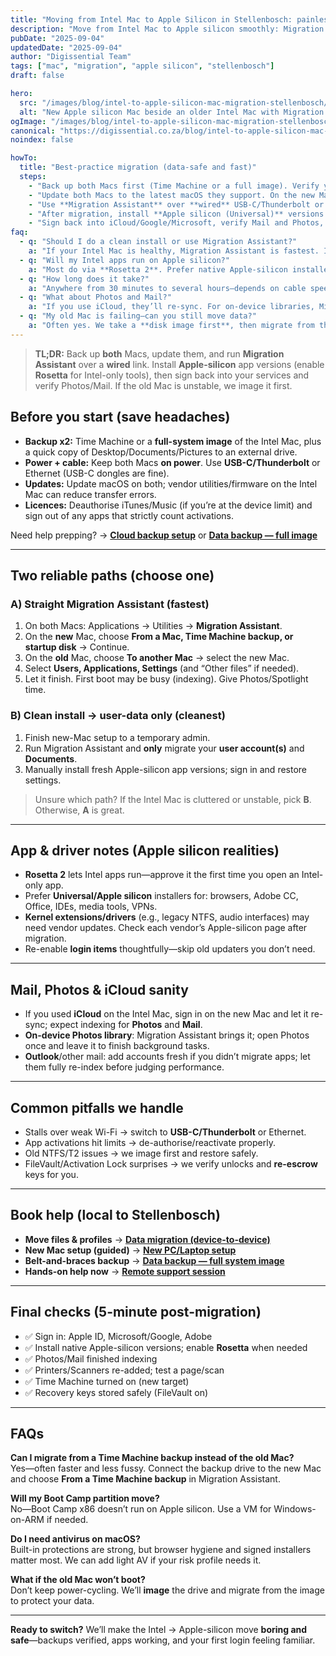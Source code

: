 ```yaml
---
title: "Moving from Intel Mac to Apple Silicon in Stellenbosch: painless data & app migration"
description: "Move from Intel Mac to Apple silicon smoothly: Migration Assistant best practices, app/Rosetta checks, safe backups, and common pitfalls—Stellenbosch-focused."
pubDate: "2025-09-04"
updatedDate: "2025-09-04"
author: "Digissential Team"
tags: ["mac", "migration", "apple silicon", "stellenbosch"]
draft: false

hero:
  src: "/images/blog/intel-to-apple-silicon-mac-migration-stellenbosch/hero.webp"
  alt: "New Apple silicon Mac beside an older Intel Mac with Migration Assistant running"
ogImage: "/images/blog/intel-to-apple-silicon-mac-migration-stellenbosch/og-1200x630.jpg"
canonical: "https://digissential.co.za/blog/intel-to-apple-silicon-mac-migration-stellenbosch/"
noindex: false

howTo:
  title: "Best-practice migration (data-safe and fast)"
  steps:
    - "Back up both Macs first (Time Machine or a full image). Verify you can open a few files from the backup."
    - "Update both Macs to the latest macOS they support. On the new Mac, complete the initial setup to the desktop."
    - "Use **Migration Assistant** over **wired** USB-C/Thunderbolt or a good Ethernet link; avoid weak Wi-Fi. Migrate **Users + Apps + Settings**."
    - "After migration, install **Apple silicon (Universal)** versions of apps. Enable **Rosetta 2** when prompted for Intel-only tools."
    - "Sign back into iCloud/Google/Microsoft, verify Mail and Photos, and re-authorise Adobe/Microsoft/DAW plug-ins as needed."
faq:
  - q: "Should I do a clean install or use Migration Assistant?"
    a: "If your Intel Mac is healthy, Migration Assistant is fastest. If it’s messy or malware-prone, clean-install on the new Mac and migrate only your user data."
  - q: "Will my Intel apps run on Apple silicon?"
    a: "Most do via **Rosetta 2**. Prefer native Apple-silicon installers for performance. Pro tools (plugins, drivers) may need vendor updates."
  - q: "How long does it take?"
    a: "Anywhere from 30 minutes to several hours—depends on cable speed and data size. Wired beats Wi-Fi every time."
  - q: "What about Photos and Mail?"
    a: "If you use iCloud, they’ll re-sync. For on-device libraries, Migration Assistant brings them across; let Photos reindex before heavy use."
  - q: "My old Mac is failing—can you still move data?"
    a: "Often yes. We take a **disk image first**, then migrate from the image to protect your files."
---
```


> **TL;DR:** Back up **both** Macs, update them, and run **Migration Assistant** over a **wired** link. Install **Apple-silicon** app versions (enable **Rosetta** for Intel-only tools), then sign back into your services and verify Photos/Mail. If the old Mac is unstable, we image it first.

## Before you start (save headaches)

- **Backup x2:** Time Machine or a **full-system image** of the Intel Mac, plus a quick copy of Desktop/Documents/Pictures to an external drive.  
- **Power + cable:** Keep both Macs **on power**. Use **USB-C/Thunderbolt** or Ethernet (USB-C dongles are fine).  
- **Updates:** Update macOS on both; vendor utilities/firmware on the Intel Mac can reduce transfer errors.  
- **Licences:** Deauthorise iTunes/Music (if you’re at the device limit) and sign out of any apps that strictly count activations.

Need help prepping? → **[Cloud backup setup](/services/cloud-backup-setup/)** or **[Data backup — full image](/services/data-backup-full-system-image/)**

---

## Two reliable paths (choose one)

### A) Straight Migration Assistant (fastest)
1. On both Macs: Applications → Utilities → **Migration Assistant**.  
2. On the **new** Mac, choose **From a Mac, Time Machine backup, or startup disk** → Continue.  
3. On the **old** Mac, choose **To another Mac** → select the new Mac.  
4. Select **Users, Applications, Settings** (and “Other files” if needed).  
5. Let it finish. First boot may be busy (indexing). Give Photos/Spotlight time.

### B) Clean install → user-data only (cleanest)
1. Finish new-Mac setup to a temporary admin.  
2. Run Migration Assistant and **only** migrate your **user account(s)** and **Documents**.  
3. Manually install fresh Apple-silicon app versions; sign in and restore settings.

> Unsure which path? If the Intel Mac is cluttered or unstable, pick **B**. Otherwise, **A** is great.

---

## App & driver notes (Apple silicon realities)

- **Rosetta 2** lets Intel apps run—approve it the first time you open an Intel-only app.  
- Prefer **Universal/Apple silicon** installers for: browsers, Adobe CC, Office, IDEs, media tools, VPNs.  
- **Kernel extensions/drivers** (e.g., legacy NTFS, audio interfaces) may need vendor updates. Check each vendor’s Apple-silicon page after migration.  
- Re-enable **login items** thoughtfully—skip old updaters you don’t need.

---

## Mail, Photos & iCloud sanity

- If you used **iCloud** on the Intel Mac, sign in on the new Mac and let it re-sync; expect indexing for **Photos** and **Mail**.  
- **On-device Photos library**: Migration Assistant brings it; open Photos once and leave it to finish background tasks.  
- **Outlook**/other mail: add accounts fresh if you didn’t migrate apps; let them fully re-index before judging performance.

---

## Common pitfalls we handle

- Stalls over weak Wi-Fi → switch to **USB-C/Thunderbolt** or Ethernet.  
- App activations hit limits → de-authorise/reactivate properly.  
- Old NTFS/T2 issues → we image first and restore safely.  
- FileVault/Activation Lock surprises → we verify unlocks and **re-escrow** keys for you.

---

## Book help (local to Stellenbosch)

- **Move files & profiles** → **[Data migration (device-to-device)](/services/data-migration-device-to-device/)**  
- **New Mac setup (guided)** → **[New PC/Laptop setup](/services/new-pc-laptop-setup/)**  
- **Belt-and-braces backup** → **[Data backup — full system image](/services/data-backup-full-system-image/)**  
- **Hands-on help now** → **[Remote support session](/services/remote-support-setup/)**

---

## Final checks (5-minute post-migration)

- ✅ Sign in: Apple ID, Microsoft/Google, Adobe  
- ✅ Install native Apple-silicon versions; enable **Rosetta** when needed  
- ✅ Photos/Mail finished indexing  
- ✅ Printers/Scanners re-added; test a page/scan  
- ✅ Time Machine turned on (new target)  
- ✅ Recovery keys stored safely (FileVault on)

---

## FAQs

**Can I migrate from a Time Machine backup instead of the old Mac?**  
Yes—often faster and less fussy. Connect the backup drive to the new Mac and choose **From a Time Machine backup** in Migration Assistant.

**Will my Boot Camp partition move?**  
No—Boot Camp x86 doesn’t run on Apple silicon. Use a VM for Windows-on-ARM if needed.

**Do I need antivirus on macOS?**  
Built-in protections are strong, but browser hygiene and signed installers matter most. We can add light AV if your risk profile needs it.

**What if the old Mac won’t boot?**  
Don’t keep power-cycling. We’ll **image** the drive and migrate from the image to protect your data.

---

**Ready to switch?** We’ll make the Intel → Apple-silicon move **boring and safe**—backups verified, apps working, and your first login feeling familiar.
